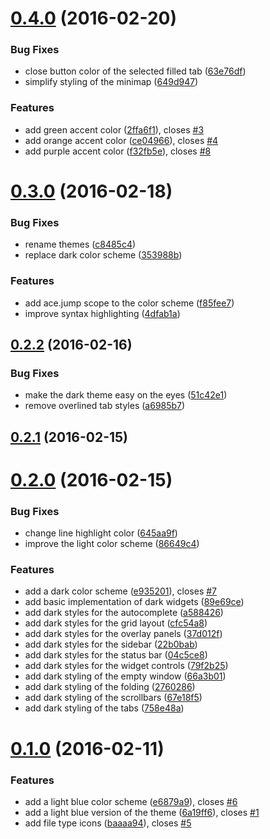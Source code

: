 <a name="0.4.0"></a>
# [0.4.0](https://github.com/oivva/otto/compare/v0.3.0...v0.4.0) (2016-02-20)


### Bug Fixes

* close button color of the selected filled tab ([63e76df](https://github.com/oivva/otto/commit/63e76df))
* simplify styling of the minimap ([649d947](https://github.com/oivva/otto/commit/649d947))

### Features

* add green accent color ([2ffa6f1](https://github.com/oivva/otto/commit/2ffa6f1)), closes [#3](https://github.com/oivva/otto/issues/3)
* add orange accent color ([ce04966](https://github.com/oivva/otto/commit/ce04966)), closes [#4](https://github.com/oivva/otto/issues/4)
* add purple accent color ([f32fb5e](https://github.com/oivva/otto/commit/f32fb5e)), closes [#8](https://github.com/oivva/otto/issues/8)



<a name="0.3.0"></a>
# [0.3.0](https://github.com/oivva/otto/compare/v0.2.2...v0.3.0) (2016-02-18)


### Bug Fixes

* rename themes ([c8485c4](https://github.com/oivva/otto/commit/c8485c4))
* replace dark color scheme ([353988b](https://github.com/oivva/otto/commit/353988b))

### Features

* add ace.jump scope to the color scheme ([f85fee7](https://github.com/oivva/otto/commit/f85fee7))
* improve syntax highlighting ([4dfab1a](https://github.com/oivva/otto/commit/4dfab1a))



<a name="0.2.2"></a>
## [0.2.2](https://github.com/oivva/otto/compare/v0.2.1...v0.2.2) (2016-02-16)


### Bug Fixes

* make the dark theme easy on the eyes ([51c42e1](https://github.com/oivva/otto/commit/51c42e1))
* remove overlined tab styles ([a6985b7](https://github.com/oivva/otto/commit/a6985b7))



<a name="0.2.1"></a>
## [0.2.1](https://github.com/oivva/otto/compare/v0.2.0...v0.2.1) (2016-02-15)




<a name="0.2.0"></a>
# [0.2.0](https://github.com/oivva/otto/compare/v0.1.0...v0.2.0) (2016-02-15)


### Bug Fixes

* change line highlight color ([645aa9f](https://github.com/oivva/otto/commit/645aa9f))
* improve the light color scheme ([86649c4](https://github.com/oivva/otto/commit/86649c4))

### Features

* add a dark color scheme ([e935201](https://github.com/oivva/otto/commit/e935201)), closes [#7](https://github.com/oivva/otto/issues/7)
* add basic implementation of dark widgets ([89e69ce](https://github.com/oivva/otto/commit/89e69ce))
* add dark styles for the autocomplete ([a588426](https://github.com/oivva/otto/commit/a588426))
* add dark styles for the grid layout ([cfc54a8](https://github.com/oivva/otto/commit/cfc54a8))
* add dark styles for the overlay panels ([37d012f](https://github.com/oivva/otto/commit/37d012f))
* add dark styles for the sidebar ([22b0bab](https://github.com/oivva/otto/commit/22b0bab))
* add dark styles for the status bar ([04c5ce8](https://github.com/oivva/otto/commit/04c5ce8))
* add dark styles for the widget controls ([79f2b25](https://github.com/oivva/otto/commit/79f2b25))
* add dark styling of the empty window ([66a3b01](https://github.com/oivva/otto/commit/66a3b01))
* add dark styling of the folding ([2760286](https://github.com/oivva/otto/commit/2760286))
* add dark styling of the scrollbars ([67e18f5](https://github.com/oivva/otto/commit/67e18f5))
* add dark styling of the tabs ([758e48a](https://github.com/oivva/otto/commit/758e48a))



<a name="0.1.0"></a>
# [0.1.0](https://github.com/oivva/otto/compare/6a19ff6...v0.1.0) (2016-02-11)


### Features

* add a light blue color scheme ([e6879a9](https://github.com/oivva/otto/commit/e6879a9)), closes [#6](https://github.com/oivva/otto/issues/6)
* add a light blue version of the theme ([6a19ff6](https://github.com/oivva/otto/commit/6a19ff6)), closes [#1](https://github.com/oivva/otto/issues/1)
* add file type icons ([baaaa94](https://github.com/oivva/otto/commit/baaaa94)), closes [#5](https://github.com/oivva/otto/issues/5)



